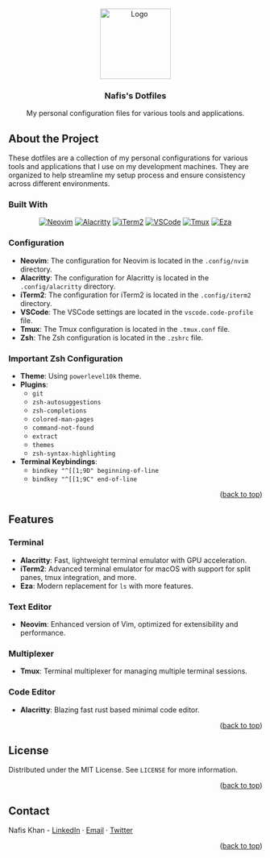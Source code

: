 <a name="readme-top"></a>

<!-- PROJECT LOGO -->
<br />
<div align="center">
  <a href="https://github.com/nafisk/dotfiles">
    <img src="https://adamhollett.com/assets/images/screenshots/terminal/seasonal-chevrons.gif" alt="Logo" height="140">
  </a>
  
  <h3 align="center">Nafis's Dotfiles</h3>

  <p align="center">
    My personal configuration files for various tools and applications.
    <br />
  </p>
</div>

## About the Project

These dotfiles are a collection of my personal configurations for various tools and applications that I use on my development machines. They are organized to help streamline my setup process and ensure consistency across different environments.

### Built With

<div align="center">

[![Neovim](https://img.shields.io/badge/Neovim-57A143?style=for-the-badge&logo=neovim&logoColor=white)](https://neovim.io/)
[![Alacritty](https://img.shields.io/badge/Alacritty-F46D01?style=for-the-badge&logo=alacritty&logoColor=white)](https://alacritty.org/)
[![iTerm2](https://img.shields.io/badge/iTerm2-000000?style=for-the-badge&logo=iterm2&logoColor=white)](https://iterm2.com/)
[![VSCode](https://img.shields.io/badge/VSCode-007ACC?style=for-the-badge&logo=visual-studio-code&logoColor=white)](https://code.visualstudio.com/)
[![Tmux](https://img.shields.io/badge/Tmux-1BB91F?style=for-the-badge&logo=tmux&logoColor=white)](https://github.com/tmux/tmux/wiki)
[![Eza](https://img.shields.io/badge/Eza-000000?style=for-the-badge&logo=gnu-bash&logoColor=white)](https://github.com/eza-community/eza)

</div>

### Configuration

- **Neovim**: The configuration for Neovim is located in the `.config/nvim` directory.
- **Alacritty**: The configuration for Alacritty is located in the `.config/alacritty` directory.
- **iTerm2**: The configuration for iTerm2 is located in the `.config/iterm2` directory.
- **VSCode**: The VSCode settings are located in the `vscode.code-profile` file.
- **Tmux**: The Tmux configuration is located in the `.tmux.conf` file.
- **Zsh**: The Zsh configuration is located in the `.zshrc` file.

### Important Zsh Configuration

- **Theme**: Using `powerlevel10k` theme.
- **Plugins**: 
  - `git`
  - `zsh-autosuggestions`
  - `zsh-completions`
  - `colored-man-pages`
  - `command-not-found`
  - `extract`
  - `themes`
  - `zsh-syntax-highlighting`
- **Terminal Keybindings**:
  - `bindkey "^[[1;9D" beginning-of-line`
  - `bindkey "^[[1;9C" end-of-line`

<p align="right">(<a href="#readme-top">back to top</a>)</p>

## Features

### Terminal

- **Alacritty**: Fast, lightweight terminal emulator with GPU acceleration.
- **iTerm2**: Advanced terminal emulator for macOS with support for split panes, tmux integration, and more.
- **Eza**: Modern replacement for `ls` with more features.

### Text Editor

- **Neovim**: Enhanced version of Vim, optimized for extensibility and performance.

### Multiplexer

- **Tmux**: Terminal multiplexer for managing multiple terminal sessions.

### Code Editor

- **Alacritty**: Blazing fast rust based minimal code editor.

<p align="right">(<a href="#readme-top">back to top</a>)</p>

## License

Distributed under the MIT License. See `LICENSE` for more information.

<p align="right">(<a href="#readme-top">back to top</a>)</p>

## Contact

Nafis Khan - [LinkedIn](https://www.linkedin.com/in/nafisrk/) · [Email](mailto:nafisrizwank@gmail.com) · [Twitter](https://twitter.com/nafisxk)

<p align="right">(<a href="#readme-top">back to top</a>)</p>

